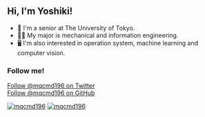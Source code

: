 ## Hi, I'm Yoshiki!
- 🏫 I'm a senior at The University of Tokyo.
- 👨‍🎓 My major is mechanical and information engineering.
- 🖥 I'm also interested in operation system, machine learning and computer vision.

### Follow me!
<body>
    <a href="https://twitter.com/mqcmd196?ref_src=twsrc%5Etfw" class="twitter-follow-button" data-show-count="false">Follow @mqcmd196 on Twitter</a>
    <!-- <script async src="https://platform.twitter.com/widgets.js" charset="utf-8"></script> -->
</body>
<br>
<body>
    <a class="github-button" href="https://github.com/mqcmd196" data-style="mega" data-count-href="/mqcmd196/followers" data-count-api="/users/mqcmd196#followers">Follow @mqcmd196 on GitHub</a>
    <!-- <script async defer id="github-bjs" src="https://buttons.github.io/buttons.js"></script> -->
</body>

[![mqcmd196](https://github-readme-stats.vercel.app/api?username=mqcmd196&count_private=true&show_icons=true&theme=dark)](https://github.com/mqcmd196)
[![mqcmd196](https://github-readme-stats.vercel.app/api/top-langs/?username=mqcmd196&count_private=true&show_icons=true&theme=dark&layout=compact)](https://github.com/mqcmd196)